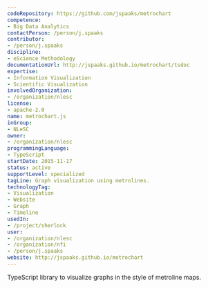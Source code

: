 ```yaml
---
codeRepository: https://github.com/jspaaks/metrochart
competence:
- Big Data Analytics
contactPerson: /person/j.spaaks
contributor:
- /person/j.spaaks
discipline:
- eScience Methodology
documentationUrl: http://jspaaks.github.io/metrochart/tsdoc
expertise:
- Information Visualization
- Scientific Visualization
involvedOrganization:
- /organization/nlesc
license:
- apache-2.0
name: metrochart.js
inGroup:
- NLeSC
owner:
- /organization/nlesc
programmingLanguage:
- TypeScript
startDate: 2015-11-17
status: active
supportLevel: specialized
tagLine: Graph visualization using metrolines.
technologyTag:
- Visualization
- Website
- Graph
- Timeline
usedIn:
- /project/sherlock
user:
- /organization/nlesc
- /organization/nfi
- /person/j.spaaks
website: http://jspaaks.github.io/metrochart
---
```

TypeScript library to visualize graphs in the style of metroline maps.
